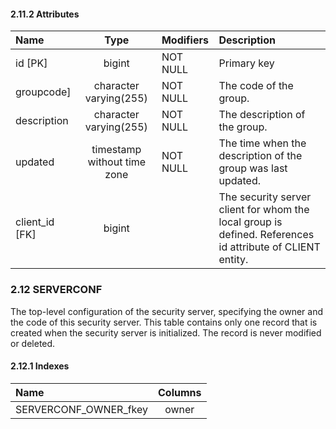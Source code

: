 #### 2.11.2 Attributes

| Name           |            Type             | Modifiers | Description                                                                                               |
|:---------------|:---------------------------:|:----------|:----------------------------------------------------------------------------------------------------------|
| id [PK]        |           bigint            | NOT NULL  | Primary key                                                                                               |
| groupcode]     |   character varying(255)    | NOT NULL  | The code of the group.                                                                                    |
| description    |   character varying(255)    | NOT NULL  | The description of the group.                                                                             |
| updated        | timestamp without time zone | NOT NULL  | The time when the description of the group was last updated.                                              |
| client_id [FK] |           bigint            |           | The security server client for whom the local group is defined. References id attribute of CLIENT entity. |

### 2.12 SERVERCONF

The top-level configuration of the security server, specifying the owner and the code of this security server. This table contains only one record that is created when the security server is initialized. The record is never modified or deleted.

#### 2.12.1 Indexes

| Name        | Columns           |
|:----------- |:-----------------:|
| SERVERCONF_OWNER_fkey | owner |